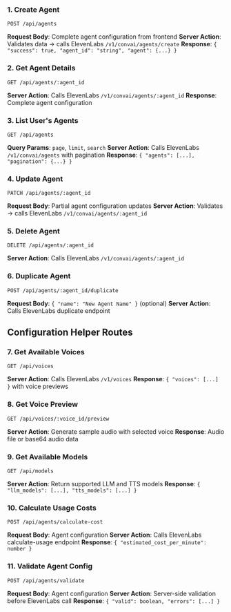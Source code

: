 ### 1. Create Agent

```http
POST /api/agents
```

**Request Body**: Complete agent configuration from frontend
**Server Action**: Validates data → calls ElevenLabs `/v1/convai/agents/create`
**Response**: `{ "success": true, "agent_id": "string", "agent": {...} }`

### 2. Get Agent Details

```http
GET /api/agents/:agent_id
```

**Server Action**: Calls ElevenLabs `/v1/convai/agents/:agent_id`
**Response**: Complete agent configuration

### 3. List User's Agents

```http
GET /api/agents
```

**Query Params**: `page`, `limit`, `search`
**Server Action**: Calls ElevenLabs `/v1/convai/agents` with pagination
**Response**: `{ "agents": [...], "pagination": {...} }`

### 4. Update Agent

```http
PATCH /api/agents/:agent_id
```

**Request Body**: Partial agent configuration updates
**Server Action**: Validates → calls ElevenLabs `/v1/convai/agents/:agent_id`

### 5. Delete Agent

```http
DELETE /api/agents/:agent_id
```

**Server Action**: Calls ElevenLabs `/v1/convai/agents/:agent_id`

### 6. Duplicate Agent

```http
POST /api/agents/:agent_id/duplicate
```

**Request Body**: `{ "name": "New Agent Name" }` (optional)
**Server Action**: Calls ElevenLabs duplicate endpoint

## Configuration Helper Routes

### 7. Get Available Voices

```http
GET /api/voices
```

**Server Action**: Calls ElevenLabs `/v1/voices`
**Response**: `{ "voices": [...] }` with voice previews

### 8. Get Voice Preview

```http
GET /api/voices/:voice_id/preview
```

**Server Action**: Generate sample audio with selected voice
**Response**: Audio file or base64 audio data

### 9. Get Available Models

```http
GET /api/models
```

**Server Action**: Return supported LLM and TTS models
**Response**: `{ "llm_models": [...], "tts_models": [...] }`

### 10. Calculate Usage Costs

```http
POST /api/agents/calculate-cost
```

**Request Body**: Agent configuration
**Server Action**: Calls ElevenLabs calculate-usage endpoint
**Response**: `{ "estimated_cost_per_minute": number }`

### 11. Validate Agent Config

```http
POST /api/agents/validate
```

**Request Body**: Agent configuration
**Server Action**: Server-side validation before ElevenLabs call
**Response**: `{ "valid": boolean, "errors": [...] }`
